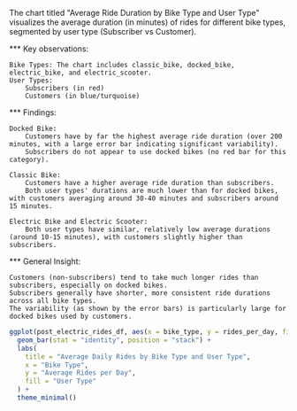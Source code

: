 The chart titled "Average Ride Duration by Bike Type and User Type" visualizes the average duration (in minutes) of rides for different bike types, segmented by user type (Subscriber vs Customer).

*** Key observations:

    Bike Types: The chart includes classic_bike, docked_bike, electric_bike, and electric_scooter.
    User Types:
        Subscribers (in red)
        Customers (in blue/turquoise)

*** Findings:

    Docked Bike:
        Customers have by far the highest average ride duration (over 200 minutes, with a large error bar indicating significant variability).
        Subscribers do not appear to use docked bikes (no red bar for this category).

    Classic Bike:
        Customers have a higher average ride duration than subscribers.
        Both user types' durations are much lower than for docked bikes, with customers averaging around 30-40 minutes and subscribers around 15 minutes.

    Electric Bike and Electric Scooter:
        Both user types have similar, relatively low average durations (around 10-15 minutes), with customers slightly higher than subscribers.

*** General Insight:

    Customers (non-subscribers) tend to take much longer rides than subscribers, especially on docked bikes.
    Subscribers generally have shorter, more consistent ride durations across all bike types.
    The variability (as shown by the error bars) is particularly large for docked bikes used by customers.


```R
ggplot(post_electric_rides_df, aes(x = bike_type, y = rides_per_day, fill = user_type)) +
  geom_bar(stat = "identity", position = "stack") +
  labs(
    title = "Average Daily Rides by Bike Type and User Type",
    x = "Bike Type",
    y = "Average Rides per Day",
    fill = "User Type"
  ) +
  theme_minimal()
```
